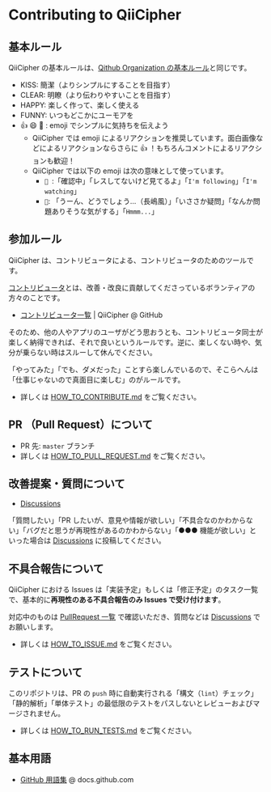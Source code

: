 # Contributing to QiiCipher

## 基本ルール

QiiCipher の基本ルールは、[Qithub Organization の基本ルール](https://github.com/Qithub-BOT/Qithub-ORG/wiki/%E3%83%9D%E3%83%AA%E3%82%B7%E3%83%BC%E3%80%81%E3%82%B3%E3%83%B3%E3%82%BB%E3%83%97%E3%83%88)と同じです。

- KISS: 簡潔（よりシンプルにすることを目指す）
- CLEAR: 明瞭（より伝わりやすいことを目指す）
- HAPPY: 楽しく作って、楽しく使える
- FUNNY: いつもどこかにユーモアを
- 👍 😄 🤔 : emoji でシンプルに気持ちを伝えよう
    - QiiCipher では emoji によるリアクションを推奨しています。面白画像などによるリアクションならさらに 👍 ！もちろんコメントによるリアクションも歓迎！
    - QiiCipher では以下の emoji は次の意味として使っています。
      - `👀 `:「確認中」「レスしてないけど見てるよ」「`I'm following`」「`I'm watching`」
      - `🤔`: 「うーん、どうでしょう...（長嶋風）」「いささか疑問」「なんか問題ありそうな気がする」「`Hmmm...`」

## 参加ルール

QiiCipher は、コントリビュータによる、コントリビュータのためのツールです。

[コントリビュータ](https://docs.github.com/ja/github/getting-started-with-github/quickstart/github-glossary#contributor)とは、改善・改良に貢献してくださっているボランティアの方々のことです。

- [コントリビュータ一覧](https://github.com/Qithub-BOT/QiiCipher/graphs/contributors) | QiiCipher @ GitHub

そのため、他の人やアプリのユーザがどう思おうとも、コントリビュータ同士が楽しく納得できれば、それで良いというルールです。逆に、楽しくない時や、気分が乗らない時はスルーして休んでください。

「やってみた」「でも、ダメだった」ことすら楽しんでいるので、そこらへんは「仕事じゃないので真面目に楽しむ」のがルールです。

- 詳しくは [HOW_TO_CONTRIBUTE.md](./.github/HOW_TO_CONTRIBUTE.md) をご覧ください。

## PR （Pull Request）について

- PR 先: `master` ブランチ
- 詳しくは [HOW_TO_PULL_REQUEST.md](./.github/HOW_TO_PULL_REQUEST.md) をご覧ください。

## 改善提案・質問について

- [Discussions](https://github.com/Qithub-BOT/QiiCipher/discussions)

「質問したい」「PR したいが、意見や情報が欲しい」「不具合なのかわからない」「バグだと思うが再現性があるのかわからない」「●●● 機能が欲しい」といった場合は [Discussions](https://github.com/Qithub-BOT/QiiCipher/discussions) に投稿してください。

## 不具合報告について

QiiCipher における Issues は「実装予定」もしくは「修正予定」のタスク一覧で、基本的に**再現性のある不具合報告のみ Issues で受け付けます**。

対応中のものは [PullRequest 一覧](https://github.com/Qithub-BOT/QiiCipher/pulls) で確認いただき、質問などは [Discussions](https://github.com/Qithub-BOT/QiiCipher/discussions) でお願いします。

- 詳しくは [HOW_TO_ISSUE.md](./.github/HOW_TO_ISSUE.md) をご覧ください。

## テストについて

このリポジトリは、PR の `push` 時に自動実行される「構文（`lint`）チェック」「静的解析」「単体テスト」の最低限のテストをパスしないとレビューおよびマージされません。

- 詳しくは [HOW_TO_RUN_TESTS.md](./.github/HOW_TO_RUN_TESTS.md) をご覧ください。

## 基本用語

- [GitHub 用語集](https://docs.github.com/ja/github/getting-started-with-github/quickstart/github-glossary) @ docs.github.com
